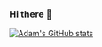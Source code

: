 ### Hi there 👋

<!--
**adamacampbell/adamacampbell** is a ✨ _special_ ✨ repository because its `README.md` (this file) appears on your GitHub profile.

Here are some ideas to get you started:

- 🔭 I’m currently working on ...
- 🌱 I’m currently learning ...
- 👯 I’m looking to collaborate on ...
- 🤔 I’m looking for help with ...
- 💬 Ask me about ...
- 📫 How to reach me: ...
- 😄 Pronouns: ...
- ⚡ Fun fact: ...
-->

[![Adam's GitHub stats](https://github-readme-stats.vercel.app/api?username=adamacampbell)](https://github.com/anuraghazra/github-readme-stats)
